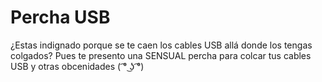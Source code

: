 # Percha USB
¿Estas indignado porque se te caen los cables USB allá donde los tengas colgados? Pues te presento una SENSUAL percha para colcar tus cables USB y otras obcenidades ( ͡° ͜ʖ ͡°) 
